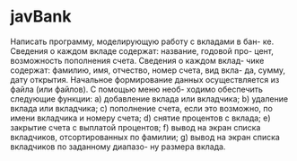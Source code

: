 # javBank
 Написать программу, моделирующую работу с вкладами в бан-
 ке. Сведения о каждом вкладе содержат: название, годовой про-
 цент, возможность пополнения счета. Сведения о каждом вклад-
 чике содержат: фамилию, имя, отчество, номер счета, вид вкла-
 да, сумму, дату открытия. Начальное формирование данных
 осуществляется из файла (или файлов). С помощью меню необ-
 ходимо обеспечить следующие функции:
 a) добавление вклада или вкладчика;
 b) удаление вклада или вкладчика;
 c) пополнение счета, если это возможно, по имени вкладчика
 и номеру счета;
 d) снятие процентов с вклада;
 e) закрытие счета с выплатой процентов;
 f) вывод на экран списка вкладчиков, отсортированных по
 фамилии;
 g) вывод на экран списка вкладчиков по заданному диапазо-
 ну размера вклада.
